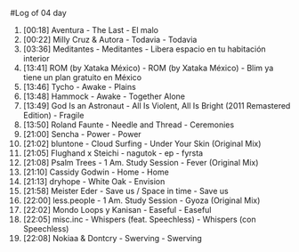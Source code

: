 #Log of 04 day

1. [00:18] Aventura - The Last - El malo
1. [00:22] Milly Cruz & Autora - Todavia - Todavia
1. [03:36] Meditantes - Meditantes - Libera espacio en tu habitación interior
1. [13:41] ROM (by Xataka México) - ROM (by Xataka México) - Blim ya tiene un plan gratuito en México
1. [13:46] Tycho - Awake - Plains
1. [13:48] Hammock - Awake - Together Alone
1. [13:49] God Is an Astronaut - All Is Violent, All Is Bright (2011 Remastered Edition) - Fragile
1. [13:50] Roland Faunte - Needle and Thread - Ceremonies
1. [21:00] Sencha - Power - Power
1. [21:02] bluntone - Cloud Surfing - Under Your Skin (Original Mix)
1. [21:05] Flughand x Steichi - nagutok - ep - fyrsta
1. [21:08] Psalm Trees - 1 Am. Study Session - Fever (Original Mix)
1. [21:10] Cassidy Godwin - Home - Home
1. [21:13] dryhope - White Oak - Envision
1. [21:58] Meister Eder - Save us / Space in time - Save us
1. [22:00] less.people - 1 Am. Study Session - Gyoza (Original Mix)
1. [22:02] Mondo Loops y Kanisan - Easeful - Easeful
1. [22:05] misc.inc - Whispers (feat. Speechless) - Whispers (con Speechless)
1. [22:08] Nokiaa & Dontcry - Swerving - Swerving
